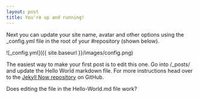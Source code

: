 ```yaml
---
layout: post
title: You're up and running!
---
```


Next you can update your site name, avatar and other options using the _config.yml file in the root of your #repository (shown below).

![_config.yml]({{ site.baseurl }}/images/config.png)

The easiest way to make your first post is to edit this one. Go into /_posts/ and update the Hello World markdown file. For more instructions head over to the [Jekyll Now repository](https://github.com/barryclark/jekyll-now) on GitHub.

Does editing the file in the Hello-World.md file work?
